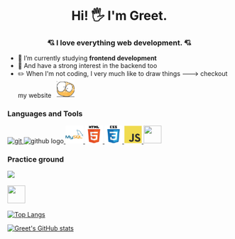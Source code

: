 <h1 align="center">Hi! 🖐️ I'm Greet.</h1>
<h3 align="center">💘 I love everything web development. 💘</h3>

- 🌱 I’m currently studying **frontend development**
-  :wrench: And have a strong interest in the backend too
-  :pencil2: When I'm not coding, I very much like to draw things ---> checkout my website&nbsp;&nbsp; <a href="https://mannekesblad.com/" target="_blank"><img src="./images/smoutebol-logo.png" width="40" height="40"></a>


<h3 align="left">Languages and Tools</h3>
<p align="left"> <a href="https://git-scm.com/" target="_blank"> <img src="https://www.vectorlogo.zone/logos/git-scm/git-scm-icon.svg" alt="git" width="40" height="40"/> </a><img src="https://download.logo.wine/logo/GitHub/GitHub-Logo.wine.png" alt="github logo" xidth="40" height="40"><a href="https://www.mysql.com/" target="_blank"> <img src="https://raw.githubusercontent.com/devicons/devicon/master/icons/mysql/mysql-original-wordmark.svg" alt="mysql" width="40" height="40"/> </a> <a href="https://www.w3.org/html/" target="_blank"> <img src="https://raw.githubusercontent.com/devicons/devicon/master/icons/html5/html5-original-wordmark.svg" alt="html5" width="40" height="40"/> </a> <a href="https://www.w3schools.com/css/" target="_blank"> <img src="https://raw.githubusercontent.com/devicons/devicon/master/icons/css3/css3-original-wordmark.svg" alt="css3" width="40" height="40"/> </a>  <a href="https://developer.mozilla.org/en-US/docs/Web/JavaScript" target="_blank"> <img src="https://raw.githubusercontent.com/devicons/devicon/master/icons/javascript/javascript-original.svg" alt="javascript" width="40" height="40"/> </a>  <img src="https://upload.wikimedia.org/wikipedia/commons/9/93/Wordpress_Blue_logo.png" alt"wordpress logo" width="40" height="40"> </p>

<h3 align="left">Practice ground</h3>
<p align="left"><a href="https://www.codewars.com/users/GreetVdL" target="_blank"><img src="https://www.codewars.com/users/GreetVdL/badges/micro"></a></p>
<p align="left"> <a href="https://www.frontendmentor.io/profile/GreetVdL" target="_blank" > <img src="https://user-images.githubusercontent.com/43548163/109355351-607e4600-787f-11eb-8c63-08c2ca689fb9.png" width="40" height="40"> </a>



<!--https://github.githubassets.com/images/modules/open_graph/github-mark.png-->

[![Top Langs](https://github-readme-stats.vercel.app/api/top-langs/?username=GreetVdL&hide=ruby,shell&title_color=937B6E&hide_border=false&text_color=937B6E)](https://github.com/GreetVdL/github-readme-stats)

[![Greet's GitHub stats](https://github-readme-stats.vercel.app/api?username=GreetVdL&show_icons=true&title_color=937B6E&icon_color=00B5E2&hide_border=false&custom_title=GitHub%20Stats&include_all_commits=true&count_private=true&hide_rank=true&text_color=937B6E)](https://github.com/GreetVdL/github-readme-stats)


<!--### Hi there 👋 -->
<!--
**GreetVdL/GreetVdL** is a ✨ _special_ ✨ repository because its `README.md` (this file) appears on your GitHub profile.

Here are some ideas to get you started:

- 🔭 I’m currently working on ...
- 🌱 I’m currently learning ...
- 👯 I’m looking to collaborate on ...
- 🤔 I’m looking for help with ...
- 💬 Ask me about ...
- 📫 How to reach me: ...
- 😄 Pronouns: ...
- ⚡ Fun fact: ...
-->
